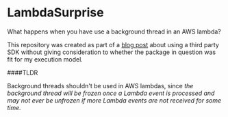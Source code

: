 # LambdaSurprise

What happens when you have use a background thread in an AWS lambda? 

This repository was created as part of a [blog post](https://blog.timbutterfield.co.uk/2020/02/11/serverless-deploy-developer-policy/) about using a third party SDK without giving consideration to whether the package in question was fit for my execution model. 

####TLDR

Background threads shouldn't be used in AWS lambdas, since *the background thread will be frozen once a Lambda event is processed and may not ever be unfrozen if more Lambda events are not received for some time.*